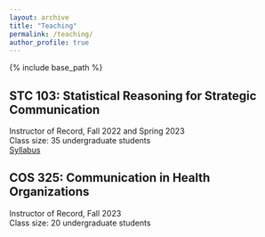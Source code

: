 ```yaml
---
layout: archive
title: "Teaching"
permalink: /teaching/
author_profile: true
---
```


{% include base_path %}

<h2>STC 103: Statistical Reasoning for Strategic Communication </h2>
Instructor of Record, Fall 2022 and Spring 2023
<br>Class size: 35 undergraduate students
<br><a href="https://zixiao6.github.io/zixiao.github.io/files/STC 103_C_Fall22.pdf">Syllabus</a>

<h2>COS 325: Communication in Health Organizations</h2>
Instructor of Record, Fall 2023
<br>Class size: 20 undergraduate students
